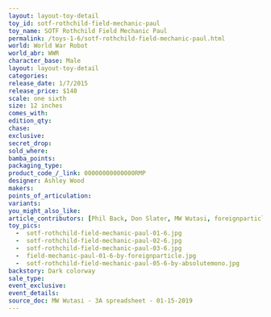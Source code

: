 ```yaml
---
layout: layout-toy-detail 
toy_id: sotf-rothchild-field-mechanic-paul
toy_name: SOTF Rothchild Field Mechanic Paul
permalink: /toys-1-6/sotf-rothchild-field-mechanic-paul.html
world: World War Robot
world_abr: WWR
character_base: Male
layout: layout-toy-detail
categories: 
release_date: 1/7/2015
release_price: $140 
scale: one sixth
size: 12 inches
comes_with: 
edition_qty: 
chase: 
exclusive: 
secret_drop: 
sold_where: 
bamba_points: 
packaging_type: 
product_code_/_link: 00000000000000RMP
designer: Ashley Wood
makers: 
points_of_articulation: 
variants: 
you_might_also_like: 
article_contributors: [Phil Back, Don Slater, MW Wutasi, foreignparticle, absolutemono]
toy_pics: 
  -  sotf-rothchild-field-mechanic-paul-01-6.jpg
  -  sotf-rothchild-field-mechanic-paul-02-6.jpg
  -  sotf-rothchild-field-mechanic-paul-03-6.jpg
  -  field-mechanic-paul-01-6-by-foreignparticle.jpg
  -  sotf-rothchild-field-mechanic-paul-05-6-by-absolutemono.jpg
backstory: Dark colorway
sale_type: 
event_exclusive: 
event_details: 
source_doc: MW Wutasi - 3A spreadsheet - 01-15-2019
---
```

